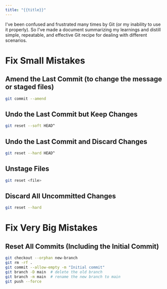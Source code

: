 ```yaml
---
title: "{{title}}"
---
```

I've been confused and frustrated many times by Git (or my inability to use it properly). So I've made a document summarizing my learnings and distill simple, repeatable, and effective Git recipe for dealing with different scenarios.

# Fix Small Mistakes

## Amend the Last Commit (to change the message or staged files)

```bash
git commit --amend
```

## Undo the Last Commit but Keep Changes

```bash
git reset --soft HEAD^
```
  
## Undo the Last Commit and Discard Changes

```bash
git reset --hard HEAD^
```

## Unstage Files

```bash
git reset <file>
```

## Discard All Uncommitted Changes

```bash
git reset --hard
```

# Fix Very Big Mistakes

## Reset All Commits (Including the Initial Commit)

```bash
git checkout --orphan new-branch
git rm -rf .
git commit --allow-empty -m "Initial commit"
git branch -D main  # delete the old branch
git branch -m main  # rename the new branch to main
git push --force
```